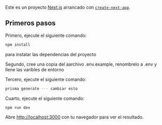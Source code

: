 Este es un proyecto [Next.js](https://nextjs.org) arrancado con [`create-next-app`](https://nextjs.org/docs/app/api-reference/cli/create-next-app).

## Primeros pasos

Primero, ejecute el siguiente comando:

```bash
npm install
```
para instalar las dependencias del proyecto

Segundo, cree una copia del aarchivo .env.example, renombrelo a .env y
llene las varibles de entorno

Tercero, ejecute el siguiente comando:
```bash
prisma generate --- cambiar esto
```

Cuarto, ejecute el siguiente comando:
```bash
npm run dev
```
Abre [http://localhost:3000](http://localhost:3000) con tu navegador para ver el resultado.

